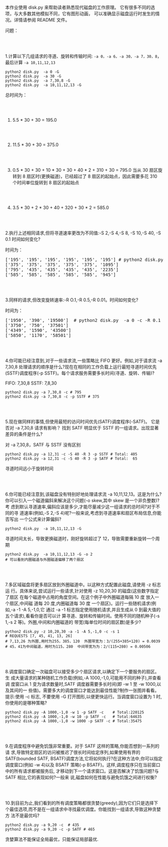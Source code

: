 本作业使用 disk.py 来帮助读者熟悉现代磁盘的工作原理。
它有很多不同的选项，与大多数其他模拟不同，它有图形动画，
可以准确显示磁盘运行时发生的情况。详情请参阅 README 文件。

问题：

<br/>
<br/>

1.计算以下几组请求的寻道、旋转和传输时间: `-a 0，-a 6，-a 30，-a 7，30，8`，
最后计算 `-a 10,11,12,13`

```shell script
python2 disk.py  -a 0 -G
python2 disk.py  -a 30 -G
python2 disk.py  -a 7,30,8 -G
python2 disk.py  -a 10,11,12,13 -G
```
总时间为：

<br/>
<br/>

1. 5.5 * 30 + 30 = 195.0
<br/>
<br/>

2. 11.5 * 30 + 30 = 375.0
<br/>
<br/>

3. 0.5 * 30 + 30 + 10 * 30 + 30 + 40 * 2 + 310 + 30 = 795.0 当从 30 扇区旋转到 8 扇区时(更换磁道)，已经超过了 8 扇区的起始点，因此需要多花 310 个时间单位旋转到 8 扇区的起始点
<br/>
<br/>

4. 3.5 * 30 + 2 * 30 + 40 + 320 + 30 * 2 = 585.0


<br/>
<br/>

2.执行上述相同请求,但将寻道速率更改为不同值:-S 2,-S 4,-S 8, -S 10,-S 40, -S 0.1 时间如何变化?

时间为：
<pre>
['195', '195', '195', '195', '195', '195'] # python2 disk.py  -a 0 -c -S 2 /-S 4 /-S 8 ...
['375', '375', '375', '375', '375', '1095']
['795', '435', '435', '435', '435', '2235']
['585', '585', '585', '585', '585', '945']
</pre>

<br/>
<br/>

3.同样的请求,但改变旋转速率:-R O.1,-R 0.5,-R 0.01。时间如何变化?

时间为：
<pre>
['1950', '390', '19500']  # python2 disk.py  -a 0 -c -R 0.1 /-R 0.5 /-R 0.01 ...
['3750', '750', '37501']
['4349', '1590', '43500']
['5850', '1170', '58501']
</pre>


<br/>
<br/>

4.你可能已经注意到,对于一些请求流,一些策略比 FIFO 更好。例如,对于请求流
-a 7,30,8 处理请求的顺序是什么?现在在相同的工作负载上运行最短寻道时间优先
(SSTF)调度程序(-p SSTF)。每个请求服务需要多长时间(寻道、旋转、传输)?

FIFO: 7,30,8
SSTF: 7,8,30

```shell script
python2 disk.py -a 7,30,8 -c # 795
python2 disk.py -a 7,30,8 -c -p SSTF # 375
```

<br/>
<br/>

5.现在做同样的事情,但使用最短的访问时间优先(SATF)调度程序(-SATF)。
它是否对 -a 7,30,8 请求有影响？
找到 SATF 明显优于 SSTF 的一组请求。出现显著差异的条件是什么?

对 -a 7,30,8，SATF 与 SSTF 没有区别
```shell script
python2 disk.py -a 12,31 -c -S 40 -R 3 -p SSTF # Total: 405
python2 disk.py -a 12,31 -c -S 40 -R 3 -p SATF # Total:  65
```
寻道时间远小于旋转时间

<br/>
<br/>

6.你可能已经注意到,该磁盘没有特别好地处理请求流 -a 10,11,12,13。这是为什么?
你可以引入一个磁道偏斜来解决这个问题(-o skew,其中 skew 是一个非负整数)?考
虑到默认寻道速率,偏斜应该是多少,才能尽量减少这一组请求的总时间?对于不同的寻
道速率(例如,-S 2,-S 4)呢?一般来说,考虑到寻道速率和扇区布局信息,你能否写出
一个公式来计算偏斜?

```shell script
python2 disk.py  -a 10,11,12,13 -G
```

寻道时间太长，导致更换磁道时，刚好旋转超过了 12，导致需要重新旋转一个周期

```shell script
python2 disk.py  -a 10,11,12,13 -G -o 2
# 可以看到内圈磁道与外圈磁道偏移了两个扇区
```

<br/>
<br/>

7.多区域磁盘将更多扇区放到外圈磁道中。以这种方式配置此磁盘,请使用 -z 标志运
行。具体来说,尝试运行一些请求,针对使用 -z 10,20,30 的磁盘(这些数字指定了扇区
在每个磁道中占用的角度空间。在这个例子中外圈磁道每隔 10 度 放入一个扇区,中间磁
道每 20 度,内圈磁道每 30 度 一个扇区)。运行一些随机请求(例如,-a -1 -A 5,-1,0,它
通过 -a -1 标志指定使用随机请求,并且生成从 0 到最大值的五个请求),看看你是否可以计
算寻道、旋转和传输时间。使用不同的随机种子(-s 1,-s 2 等)。外圈,中间和内圈磁道的
带宽(每单位时间的扇区数)是多少?

```shell script
python2 disk.py -z 10,20,30 -a -1 -A 5,-1,0 -c -s 1
# REQUESTS [7, 45, 41, 13, 26]
# 7,13,26 为外圈,用时为255，385，120  外圈带宽为：3/(255+385+120) = 0.0039
# 45，41为中间磁道，用时为115，280  中间带宽为为：2/(115+280) = 0.00506
```

<br/>
<br/>

8.调度窗口确定一次磁盘可以接受多少个扇区请求,以确定下一个要服务的扇区。生
成大量请求的某种随机工作负载(例如,-A 1000,-1,0,可能用不同的种子),并查看调
度窗口从 1 变为请求数量时,SATF 调度器需要多长时间(即 -w 1 至 -w 1000,以及其间的一
些值)。需要多大的调度窗口才能达到最佳性能?制作一张图并看看。提示:使用 -c 标志,
不要使用 -G 打开图形,以便更快运行。当调度窗口设置为 1 时,你使用的是哪种策略?

```shell script
python2 disk.py -A 1000,-1,0 -w 1 -p SATF -c    # Total:220125
python2 disk.py -A 1000,-1,0 -w 10 -p SATF -c   # Total:64635
python2 disk.py -A 1000,-1,0 -w 1000 -p SATF -c # Total:35475
```

<br/>
<br/>

9.在调度程序中避免饥饿非常重要。对于 SATF 这样的策略,你能否想到一系列的请
求,导致特定扇区的访问被推迟了很长时间给定序列,如果使用有界的 SATF(bounded
SATF, BSATF)调度方法,它将如何执行?在这种方法中,你可以指定调度窗口(例如 -w
4)以及 BSATF 策略(-p BSATF)。这样,调度程序只在当前窗口中的所有请求都被服务后,
才移动到下一个请求窗口。这是否解决了饥饿问题?与 SATF 相比,它的表现如何?一般来
说,磁盘如何在性能与避免饥饿之间进行权衡?

<br/>
<br/>

10.到目前为止,我们看到的所有调度策略都很贪婪(greedy),因为它们只是选择下
个最佳选项,而不是在一组请求中寻找最优调度。你能找到一组请求,导致这种贪婪方
法不是最优吗?

```shell script
python2 disk.py -a 9,20 -c  # 435
python2 disk.py -a 9,20 -c -p SATF # 465
```
贪婪算法不能保证全局最优，只能保证局部最优.